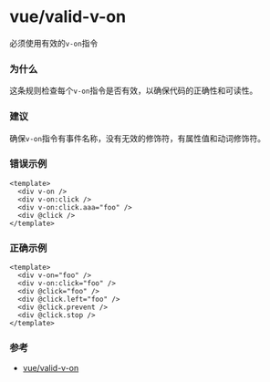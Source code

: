 # vue/valid-v-on

必须使用有效的`v-on`指令

### 为什么

这条规则检查每个`v-on`指令是否有效，以确保代码的正确性和可读性。

### 建议

确保`v-on`指令有事件名称，没有无效的修饰符，有属性值和动词修饰符。

### 错误示例

```vue
<template>
  <div v-on />
  <div v-on:click />
  <div v-on:click.aaa="foo" />
  <div @click />
</template>
```

### 正确示例

```vue
<template>
  <div v-on="foo" />
  <div v-on:click="foo" />
  <div @click="foo" />
  <div @click.left="foo" />
  <div @click.prevent />
  <div @click.stop />
</template>
```

### 参考

- [vue/valid-v-on](https://eslint.vuejs.org/rules/valid-v-on.html)
